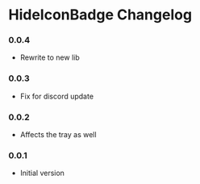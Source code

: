# HideIconBadge Changelog

### 0.0.4

 - Rewrite to new lib

### 0.0.3

 - Fix for discord update

### 0.0.2

 - Affects the tray as well

### 0.0.1

 - Initial version